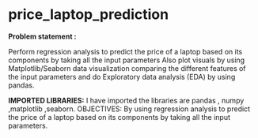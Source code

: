 # **price_laptop_prediction**
**Problem statement :**

Perform regression analysis to predict the price of a laptop based on its components by taking all the input parameters Also plot visuals by using Matplotlib/Seaborn data visualization comparing the different features of the input parameters and do Exploratory data analysis (EDA) by using pandas. 

**IMPORTED LIBRARIES:** 
I have imported the libraries are pandas , numpy ,matplotlib ,seaborn. OBJECTIVES: By using regression analysis to predict the price of a laptop based on its components by taking all the input parameters.
